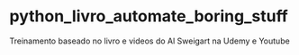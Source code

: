 # python_livro_automate_boring_stuff
Treinamento baseado no livro e videos do Al Sweigart na Udemy e Youtube
